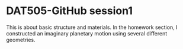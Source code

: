# DAT505-GitHub session1
This is about basic structure and materials.
In the homework section, I constructed an imaginary planetary motion using several different geometries.
